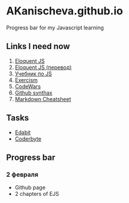 # AKanischeva.github.io
Progress bar for my Javascript learning

## Links  I need now
1. [Eloquent JS](http://eloquentjavascript.net/)
2. [Eloquent JS (перевод)](https://karmazzin.gitbooks.io/eloquentjavascript_ru/)
3. [Учебник по JS](https://learn.javascript.ru/)
4. [Exercism](https://exercism.io/my/tracks/javascript)
5. [CodeWars](https://www.codewars.com/dashboard)
6. [Github synthax](https://help.github.com/articles/basic-writing-and-formatting-syntax/)
7. [Markdown Cheatsheet](https://github.com/adam-p/markdown-here/wiki/Markdown-Here-Cheatsheet)

## Tasks
 * [Edabit](https://edabit.com/challenges/javascript)
 * [Coderbyte](https://coderbyte.com/course/learn-javascript-in-one-week)

## Progress bar

### 2 февраля
* Github page
* 2 chapters of EJS
